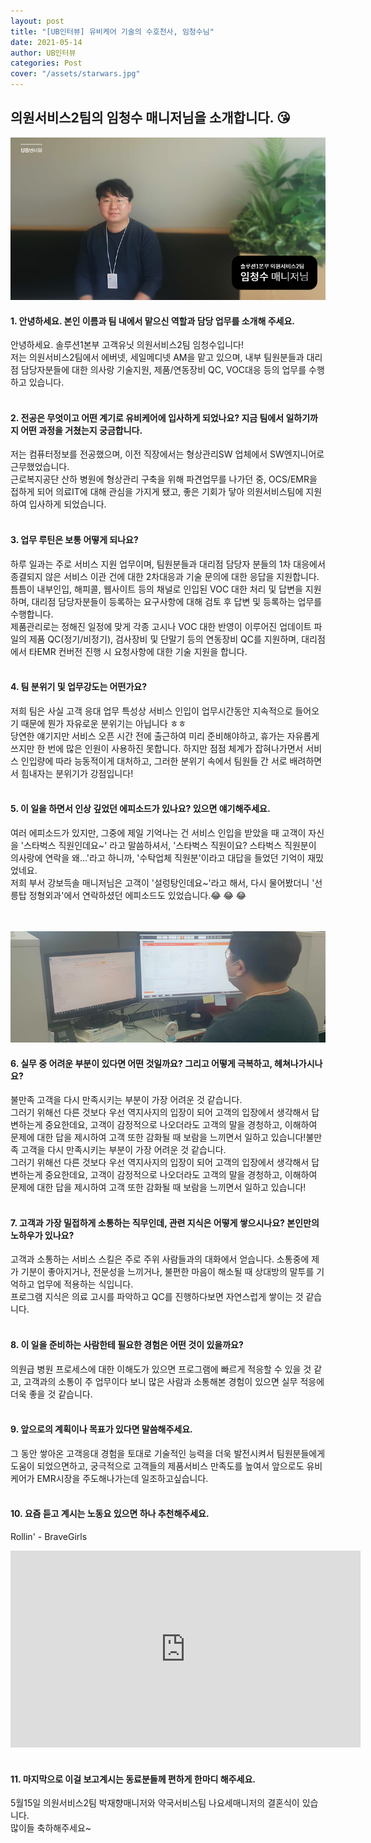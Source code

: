 ```yaml
---
layout: post
title: "[UB인터뷰] 유비케어 기술의 수호천사, 임청수님"
date: 2021-05-14
author: UB인터뷰
categories: Post
cover: "/assets/starwars.jpg"
---
```



## 의원서비스2팀의 임청수 매니저님을 소개합니다. 😘
![](/assets/posting/20210514/3.png)


#### 1. 안녕하세요.  본인 이름과 팀 내에서 맡으신 역할과 담당 업무를 소개해 주세요.
안녕하세요. 솔루션1본부 고객유닛 의원서비스2팀 임청수입니다!
<br>저는 의원서비스2팀에서 에버넷, 세일메디넷 AM을 맡고 있으며, 내부 팀원분들과 대리점 담당자분들에 대한 의사랑 기술지원, 제품/연동장비 QC, VOC대응 등의 업무를 수행하고 있습니다.
<br><br>

#### 2. 전공은 무엇이고 어떤 계기로 유비케어에 입사하게 되었나요? 지금 팀에서 일하기까지 어떤 과정을 거쳤는지 궁금합니다.
저는 컴퓨터정보를 전공했으며, 이전 직장에서는 형상관리SW 업체에서 SW엔지니어로 근무했었습니다.<br>
근로복지공단 산하 병원에 형상관리 구축을 위해 파견업무를 나가던 중, OCS/EMR을 접하게 되어 의료IT에 대해 관심을 가지게 됐고, 좋은 기회가 닿아 의원서비스팀에 지원하여 입사하게 되었습니다.
<br><br>

#### 3. 업무 루틴은 보통 어떻게 되나요?
하루 일과는 주로 서비스 지원 업무이며, 팀원분들과 대리점 담당자 분들의 1차 대응에서 종결되지 않은 서비스 이관 건에 대한 2차대응과 기술 문의에 대한 응답을 지원합니다.
틈틈이 내부인입, 해피콜, 웹사이트 등의 채널로 인입된 VOC 대한 처리 및 답변을 지원하며, 대리점 담당자분들이 등록하는 요구사항에 대해 검토 후 답변 및 등록하는 업무를 수행합니다.<br>
제품관리로는 정해진 일정에 맞게 각종 고시나 VOC 대한 반영이 이루어진 업데이트 파일의 제품 QC(정기/비정기), 검사장비 및 단말기 등의 연동장비 QC를 지원하며, 대리점에서 타EMR 컨버전 진행 시 요청사항에 대한 기술 지원을 합니다.
<br><br>

#### 4. 팀 분위기 및 업무강도는 어떤가요?
저희 팀은 사실 고객 응대 업무 특성상 서비스 인입이 업무시간동안 지속적으로 들어오기 때문에 뭔가 자유로운 분위기는 아닙니다 ㅎㅎ<br>
당연한 얘기지만 서비스 오픈 시간 전에 출근하여 미리 준비해야하고, 휴가는 자유롭게 쓰지만 한 번에 많은 인원이 사용하진 못합니다. 하지만 점점 체계가 잡혀나가면서 서비스 인입량에 따라 능동적이게 대처하고, 그러한 분위기 속에서 팀원들 간 서로 배려하면서 힘내자는 분위기가 강점입니다!
<br><br>

#### 5. 이 일을 하면서 인상 깊었던 에피소드가 있나요? 있으면 얘기해주세요.
여러 에피소드가 있지만, 그중에 제일 기억나는 건 서비스 인입을 받았을 때 고객이 자신을 '스타벅스 직원인데요~' 라고 말씀하셔서, '스타벅스 직원이요? 스타벅스 직원분이 의사랑에 연락을 왜...'라고 하니까, '수탁업체 직원분'이라고 대답을 들었던 기억이 재밌었네요.<br>
저희 부서 강보득솔 매니저님은 고객이 '설렁탕인데요~'라고 해서, 다시 물어봤더니 '선릉탑 정형외과'에서 연락하셨던 에피소드도 있었습니다.😂 😂 😂

<br><br>
![](/assets/posting/20210514/4.png)



#### 6. 실무 중 어려운 부분이 있다면 어떤 것일까요? 그리고 어떻게 극복하고, 헤쳐나가시나요?
불만족 고객을 다시 만족시키는 부분이 가장 어려운 것 같습니다.<br>
그러기 위해선 다른 것보다 우선 역지사지의 입장이 되어 고객의 입장에서 생각해서 답변하는게 중요한데요, 
고객이 감정적으로 나오더라도 고객의 말을 경청하고, 이해하여 문제에 대한 답을 제시하여 고객 또한 감화될 때 보람을 느끼면서 일하고 있습니다!불만족 고객을 다시 만족시키는 부분이 가장 어려운 것 같습니다.<br>
그러기 위해선 다른 것보다 우선 역지사지의 입장이 되어 고객의 입장에서 생각해서 답변하는게 중요한데요, 
고객이 감정적으로 나오더라도 고객의 말을 경청하고, 이해하여 문제에 대한 답을 제시하여 고객 또한 감화될 때 보람을 느끼면서 일하고 있습니다!
<br><br>

#### 7. 고객과 가장 밀접하게 소통하는 직무인데, 관련 지식은 어떻게 쌓으시나요? 본인만의 노하우가 있나요?
고객과 소통하는 서비스 스킬은 주로 주위 사람들과의 대화에서 얻습니다. 소통중에 제가 기분이 좋아지거나, 전문성을 느끼거나, 불편한 마음이 해소될 때 상대방의 말투를 기억하고 업무에 적용하는 식입니다.<br>
프로그램 지식은 의료 고시를 파악하고 QC를 진행하다보면 자연스럽게 쌓이는 것 같습니다.
<br><br>

#### 8. 이 일을 준비하는 사람한테 필요한 경험은 어떤 것이 있을까요?
의원급 병원 프로세스에 대한 이해도가 있으면 프로그램에 빠르게 적응할 수 있을 것 같고, 고객과의 소통이 주 업무이다 보니 많은 사람과 소통해본 경험이 있으면 실무 적응에 더욱 좋을 것 같습니다.
<br><br>

####  9. 앞으로의 계획이나 목표가 있다면 말씀해주세요.
그 동안 쌓아온 고객응대 경험을 토대로 기술적인 능력을 더욱 발전시켜서 팀원분들에게 도움이 되었으면하고, 
궁극적으로 고객들의 제품서비스 만족도를 높여서 앞으로도 유비케어가 EMR시장을 주도해나가는데 일조하고싶습니다.
<br><br>

#### 10. 요즘 듣고 계시는 노동요 있으면 하나 추천해주세요.
Rollin' - BraveGirls
<iframe width="560" height="315" src="https://www.youtube.com/embed/3cGjbsc3zzA" title="YouTube video player" frameborder="0" allow="accelerometer; autoplay; clipboard-write; encrypted-media; gyroscope; picture-in-picture" allowfullscreen></iframe>
<br><br>

#### 11. 마지막으로 이걸 보고계시는 동료분들께 편하게 한마디 해주세요.
5월15일 의원서비스2팀 박재향매니저와 약국서비스팀 나요세매니저의 결혼식이 있습니다. <br>많이들 축하해주세요~